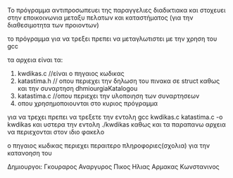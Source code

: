 
Το πρόγραμμα αντιπροσωπευει της παραγγελιες διαδικτιακα και στοχευει στην
εποικοινωνια μεταξυ πελατων και καταστήματος (για την διαθεσιμοτητα των προιοντων)

το πρόγραμμα για να τρεξει πρεπει να μεταγλωτιστει με την χρηση του gcc

τα αρχεια είναι τα:
1. kwdikas.c //είναι ο πηγαιος κωδικας
2. katastima.h // οπου περιεχει την δηλωση του πινακα 
σε struct καθως και την συναρτηση dhmiourgiaKatalogou
3. katastima.c  //οπου περιεχει την υλοποιηση των συναρτησεων
4.  οπου χρησημοποιουνται στο κυριος πρόγραμμα

για να τρεχει πρεπει να τρεξετε την εντολη 
gcc kwdikas.c katastima.c -o kwdikas
και υστερα την εντολη ./kwdikas
καθως και τα παραπανω αρχεια να περιεχονται στον ιδιο φακελο

ο πηγαιος κωδικας περιεχει περαιτερο πληροφοριες(σχολια) 
για την κατανοηση του


Δημιουργοι:
Γκουραρος Αναργυρος
Πικος Ηλιας
Αρμακας Κωνστανινος
